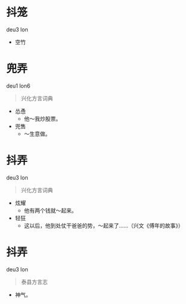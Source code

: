 # 抖笼
deu3 lon
- 空竹

# 兜弄
deu1 lon6
> 兴化方言词典
- 怂恿
  - 他～我炒股票。
- 兜售
  - ～生意做。

# 抖弄
deu3 lon
> 兴化方言词典
- 炫耀
  - 他有两个钱就～起来。
- 轻狂
  - 这以后，他到处仗干爸爸的势，～起来了……（兴文《傅年的故事》）

# 抖弄
deu3 lon
> 泰县方言志
- 神气。
